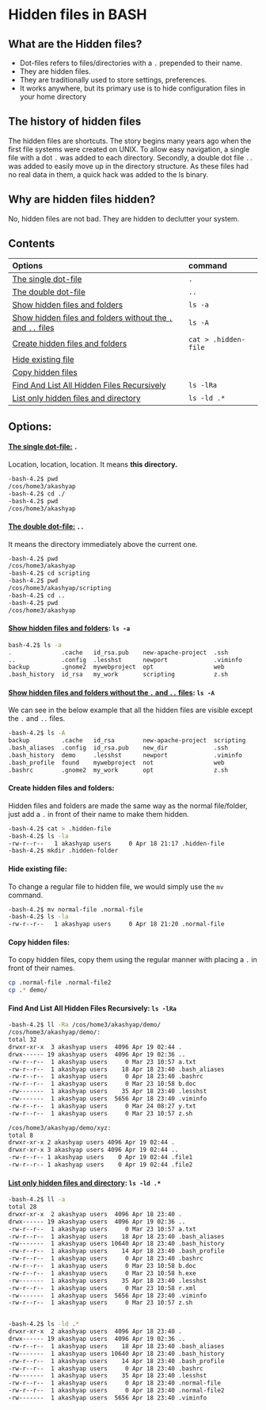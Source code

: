 # Hidden files in BASH

## What are the Hidden files?
  - Dot-files refers to files/directories with a ```.``` prepended to their name.
  - They are hidden files.
  - They are traditionally used to store settings, preferences.
  - It works anywhere, but its primary use is to hide configuration files in your home directory

## The history of hidden files
The hidden files are shortcuts. The story begins many years ago when the first file systems were created on UNIX. To allow easy navigation, a single file with a dot ```.``` was added to each directory. Secondly, a double dot file ```..``` was added to easily move up in the directory structure. As these files had no real data in them, a quick hack was added to the ls binary.

## Why are hidden files hidden?
No, hidden files are not bad. They are hidden to declutter your system.

## Contents
| Options                                                 | command |
| :-------	                                              |   :--   |
|[The single dot-file](https://github.com/Aakriti94/articles/blob/master/Linux/hidden_files.md#the-single-dot-file-)|```.```|
|[The double dot-file](https://github.com/Aakriti94/articles/blob/master/Linux/hidden_files.md#the-double-dot-file-)|```..```|
|[Show hidden files and folders](https://github.com/Aakriti94/articles/blob/master/Linux/hidden_files.md#show-hidden-files-and-folders-ls--a)|```ls -a```|
|[Show hidden files and folders without the ```.``` and ```..``` files](https://github.com/Aakriti94/articles/blob/master/Linux/hidden_files.md#show-hidden-files-and-folders-without-the--and--files-ls--a)|```ls -A```|
|[Create hidden files and folders](https://github.com/Aakriti94/articles/blob/master/Linux/hidden_files.md#create-hidden-files-and-folders)|```cat > .hidden-file```|
|[Hide existing file](https://github.com/Aakriti94/articles/blob/master/Linux/hidden_files.md#hide-existing-file)| |
|[Copy hidden files](https://github.com/Aakriti94/articles/blob/master/Linux/hidden_files.md#copy-hidden-files)||
|[Find And List All Hidden Files Recursively](https://github.com/Aakriti94/articles/blob/master/Linux/hidden_files.md#find-and-list-all-hidden-files-recursively-ls--lra)|```ls -lRa```|
|[List only hidden files and directory](https://github.com/Aakriti94/articles/blob/master/Linux/hidden_files.md#list-only-hidden-files-and-directory-ls--ld-)|```ls -ld .*```|



## Options:

#### [The single dot-file:](https://github.com/Aakriti94/articles/blob/master/Linux/cd.md#the-working-directory-cd-) ```.```
Location, location, location. It means **this directory.**
```sh
-bash-4.2$ pwd
/cos/home3/akashyap
-bash-4.2$ cd ./
-bash-4.2$ pwd
/cos/home3/akashyap
```

#### [The double dot-file:](https://github.com/Aakriti94/articles/blob/master/Linux/cd.md#change-to-the-parent-of-the-current-directory-cd-) ```..```
It means the directory immediately above the current one.
```sh
-bash-4.2$ pwd
/cos/home3/akashyap
-bash-4.2$ cd scripting
-bash-4.2$ pwd
/cos/home3/akashyap/scripting
-bash-4.2$ cd ..
-bash-4.2$ pwd
/cos/home3/akashyap
```

#### [Show hidden files and folders](https://github.com/Aakriti94/articles/blob/master/Linux/ls.md#show-hidden-files-and-folders-ls--a-): ```ls -a```
```sh
bash-4.2$ ls -a
.              .cache   id_rsa.pub    new-apache-project  .ssh
..             .config  .lesshst      newport             .viminfo
backup         .gnome2  mywebproject  opt                 web
.bash_history  id_rsa   my_work       scripting           z.sh
```
#### [Show hidden files and folders without the ```.``` and ```..``` files](https://github.com/Aakriti94/articles/blob/master/Linux/ls.md#show-hidden-files-without-the--and--file-ls--a): ```ls -A```
We can see in the below example that all the hidden files are visible except the ```.``` and ```..``` files.
```sh
-bash-4.2$ ls -A
backup         .cache   id_rsa        new-apache-project  scripting
.bash_aliases  .config  id_rsa.pub    new_dir             .ssh
.bash_history  demo     .lesshst      newport             .viminfo
.bash_profile  found    mywebproject  not                 web
.bashrc        .gnome2  my_work       opt                 z.sh
```

#### Create hidden files and folders:
Hidden files and folders are made the same way as the normal file/folder, just add a ```.``` in front of their name to make them hidden.
```sh
-bash-4.2$ cat > .hidden-file
-bash-4.2$ ls -la
-rw-r--r--   1 akashyap users     0 Apr 18 21:17 .hidden-file
-bash-4.2$ mkdir .hidden-folder
```

#### Hide existing file:
To change a regular file to hidden file, we would simply use the ```mv``` command.
```sh
-bash-4.2$ mv normal-file .normal-file
-bash-4.2$ ls -la
-rw-r--r--   1 akashyap users     0 Apr 18 21:20 .normal-file
```

#### Copy hidden files:
To copy hidden files, copy them using the regular manner with placing a ```.``` in front of their names.
```sh
cp .normal-file .normal-file2
cp .* demo/
```

#### Find And List All Hidden Files Recursively: ```ls -lRa```
```sh
-bash-4.2$ ll -Ra /cos/home3/akashyap/demo/
/cos/home3/akashyap/demo/:
total 32
drwxr-xr-x  3 akashyap users  4096 Apr 19 02:44 .
drwx------ 19 akashyap users  4096 Apr 19 02:36 ..
-rw-r--r--  1 akashyap users     0 Mar 23 10:57 a.txt
-rw-r--r--  1 akashyap users    18 Apr 18 23:40 .bash_aliases
-rw-r--r--  1 akashyap users     0 Apr 18 23:40 .bashrc
-rw-r--r--  1 akashyap users     0 Mar 23 10:58 b.doc
-rw-------  1 akashyap users    35 Apr 18 23:40 .lesshst
-rw-------  1 akashyap users  5656 Apr 18 23:40 .viminfo
-rw-r--r--  1 akashyap users     0 Mar 24 08:27 y.txt
-rw-r--r--  1 akashyap users     0 Mar 23 10:57 z.sh

/cos/home3/akashyap/demo/xyz:
total 8
drwxr-xr-x 2 akashyap users 4096 Apr 19 02:44 .
drwxr-xr-x 3 akashyap users 4096 Apr 19 02:44 ..
-rw-r--r-- 1 akashyap users    0 Apr 19 02:44 .file1
-rw-r--r-- 1 akashyap users    0 Apr 19 02:44 .file2
```

#### [List only hidden files and directory](https://github.com/Aakriti94/articles/blob/master/Linux/ls.md#list-only-directories-ls--ld-): ```ls -ld .*```
```sh
-bash-4.2$ ll -a
total 28
drwxr-xr-x  2 akashyap users  4096 Apr 18 23:40 .
drwx------ 19 akashyap users  4096 Apr 19 02:36 ..
-rw-r--r--  1 akashyap users     0 Mar 23 10:57 a.txt
-rw-r--r--  1 akashyap users    18 Apr 18 23:40 .bash_aliases
-rw-------  1 akashyap users 10640 Apr 18 23:40 .bash_history
-rw-r--r--  1 akashyap users    14 Apr 18 23:40 .bash_profile
-rw-r--r--  1 akashyap users     0 Apr 18 23:40 .bashrc
-rw-r--r--  1 akashyap users     0 Mar 23 10:58 b.doc
-rw-r--r--  1 akashyap users     0 Mar 23 10:58 h.exe
-rw-------  1 akashyap users    35 Apr 18 23:40 .lesshst
-rw-r--r--  1 akashyap users     0 Mar 23 10:58 r.xml
-rw-------  1 akashyap users  5656 Apr 18 23:40 .viminfo
-rw-r--r--  1 akashyap users     0 Mar 23 10:57 z.sh


-bash-4.2$ ls -ld .*
drwxr-xr-x  2 akashyap users  4096 Apr 18 23:40 .
drwx------ 19 akashyap users  4096 Apr 19 02:36 ..
-rw-r--r--  1 akashyap users    18 Apr 18 23:40 .bash_aliases
-rw-------  1 akashyap users 10640 Apr 18 23:40 .bash_history
-rw-r--r--  1 akashyap users    14 Apr 18 23:40 .bash_profile
-rw-r--r--  1 akashyap users     0 Apr 18 23:40 .bashrc
-rw-------  1 akashyap users    35 Apr 18 23:40 .lesshst
-rw-r--r--  1 akashyap users     0 Apr 18 23:40 .normal-file
-rw-r--r--  1 akashyap users     0 Apr 18 23:40 .normal-file2
-rw-------  1 akashyap users  5656 Apr 18 23:40 .viminfo
```
